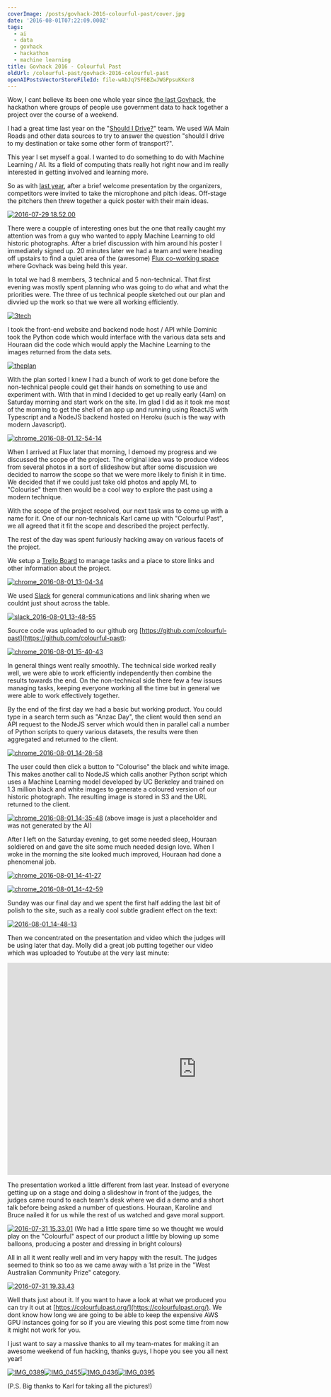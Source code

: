 ```yaml
---
coverImage: /posts/govhack-2016-colourful-past/cover.jpg
date: '2016-08-01T07:22:09.000Z'
tags:
  - ai
  - data
  - govhack
  - hackathon
  - machine learning
title: Govhack 2016 - Colourful Past
oldUrl: /colourful-past/govhack-2016-colourful-past
openAIPostsVectorStoreFileId: file-wAbJq7SF6BZwJWGPpsuKKer8
---
```


Wow, I cant believe its been one whole year since [the last Govhack](https://www.mikecann.co.uk/portfolio/projects/govhack-2015-should-i-drive/), the hackathon where groups of people use government data to hack together a project over the course of a weekend.

<!-- more -->

I had a great time last year on the "[Should I Drive?](https://www.mikecann.co.uk/portfolio/projects/govhack-2015-should-i-drive)" team. We used WA Main Roads and other data sources to try to answer the question "should I drive to my destination or take some other form of transport?".

This year I set myself a goal. I wanted to do something to do with Machine Learning / AI. Its a field of computing thats really hot right now and im really interested in getting involved and learning more.

So as with [last year](https://www.mikecann.co.uk/portfolio/projects/govhack-2015-should-i-drive), after a brief welcome presentation by the organizers, competitors were invited to take the microphone and pitch ideas. Off-stage the pitchers then threw together a quick poster with their main ideas.

[![2016-07-29 18.52.00](https://www.mikecann.co.uk/wp-content/uploads/2016/08/2016-07-29-18.52.00-1024x768.jpg)](https://www.mikecann.co.uk/wp-content/uploads/2016/08/2016-07-29-18.52.00.jpg)

There were a coupple of interesting ones but the one that really caught my attention was from a guy who wanted to apply Machine Learning to old historic photographs. After a brief discussion with him around his poster I immediately signed up. 20 minutes later we had a team and were heading off upstairs to find a quiet area of the (awesome) [Flux co-working space](https://www.fluxperth.com/) where Govhack was being held this year.

In total we had 8 members, 3 technical and 5 non-technical. That first evening was mostly spent planning who was going to do what and what the priorities were. The three of us technical people sketched out our plan and divvied up the work so that we were all working efficiently.

[![3tech](https://www.mikecann.co.uk/wp-content/uploads/2016/08/3tech-1024x683.jpg)](https://www.mikecann.co.uk/wp-content/uploads/2016/08/3tech.jpg)

I took the front-end website and backend node host / API while Dominic took the Python code which would interface with the various data sets and Houraan did the code which would apply the Machine Learning to the images returned from the data sets.

[![theplan](https://www.mikecann.co.uk/wp-content/uploads/2016/08/theplan-1024x683.jpg)](https://www.mikecann.co.uk/wp-content/uploads/2016/08/theplan.jpg)

With the plan sorted I knew I had a bunch of work to get done before the non-technical people could get their hands on something to use and experiment with. With that in mind I decided to get up really early (4am) on Saturday morning and start work on the site. Im glad I did as it took me most of the morning to get the shell of an app up and running using ReactJS with Typescript and a NodeJS backend hosted on Heroku (such is the way with modern Javascript).

[![chrome_2016-08-01_12-54-14](https://www.mikecann.co.uk/wp-content/uploads/2016/08/chrome_2016-08-01_12-54-14-1024x830.png)](https://www.mikecann.co.uk/wp-content/uploads/2016/08/chrome_2016-08-01_12-54-14.png)

When I arrived at Flux later that morning, I demoed my progress and we discussed the scope of the project. The original idea was to produce videos from several photos in a sort of slideshow but after some discussion we decided to narrow the scope so that we were more likely to finish it in time. We decided that if we could just take old photos and apply ML to "Colourise" them then would be a cool way to explore the past using a modern technique.

With the scope of the project resolved, our next task was to come up with a name for it. One of our non-technicals Karl came up with "Colourful Past", we all agreed that it fit the scope and described the project perfectly.

The rest of the day was spent furiously hacking away on various facets of the project.

We setup a [Trello Board](https://trello.com/b/en3HeDLx/colourful-past) to manage tasks and a place to store links and other information about the project.

[![chrome_2016-08-01_13-04-34](https://www.mikecann.co.uk/wp-content/uploads/2016/08/chrome_2016-08-01_13-04-34-1024x804.png)](https://www.mikecann.co.uk/wp-content/uploads/2016/08/chrome_2016-08-01_13-04-34.png)

We used [Slack](https://slack.com/) for general communications and link sharing when we couldnt just shout across the table.

[![slack_2016-08-01_13-48-55](https://www.mikecann.co.uk/wp-content/uploads/2016/08/slack_2016-08-01_13-48-55-1024x718.png)](https://www.mikecann.co.uk/wp-content/uploads/2016/08/slack_2016-08-01_13-48-55.png)

Source code was uploaded to our github org [https://github.com/colourful-past](https://github.com/colourful-past):

[![chrome_2016-08-01_15-40-43](https://www.mikecann.co.uk/wp-content/uploads/2016/08/chrome_2016-08-01_15-40-43.png)](https://www.mikecann.co.uk/wp-content/uploads/2016/08/chrome_2016-08-01_15-40-43.png)

In general things went really smoothly. The technical side worked really well, we were able to work efficiently independently then combine the results towards the end. On the non-technical side there few a few issues managing tasks, keeping everyone working all the time but in general we were able to work effectively together.

By the end of the first day we had a basic but working product. You could type in a search term such as "Anzac Day", the client would then send an API request to the NodeJS server which would then in parallel call a number of Python scripts to query various datasets, the results were then aggregated and returned to the client.

[![chrome_2016-08-01_14-28-58](https://www.mikecann.co.uk/wp-content/uploads/2016/08/chrome_2016-08-01_14-28-58.png)](https://www.mikecann.co.uk/wp-content/uploads/2016/08/chrome_2016-08-01_14-28-58.png)

The user could then click a button to "Colourise" the black and white image. This makes another call to NodeJS which calls another Python script which uses a Machine Learning model developed by UC Berkeley and trained on 1.3 million black and white images to generate a coloured version of our historic photograph. The resulting image is stored in S3 and the URL returned to the client.

[![chrome_2016-08-01_14-35-48](https://www.mikecann.co.uk/wp-content/uploads/2016/08/chrome_2016-08-01_14-35-48.png)](https://www.mikecann.co.uk/wp-content/uploads/2016/08/chrome_2016-08-01_14-35-48.png)
(above image is just a placeholder and was not generated by the AI)

After I left on the Saturday evening, to get some needed sleep, Houraan soldiered on and gave the site some much needed design love. When I woke in the morning the site looked much improved, Houraan had done a phenomenal job.

[![chrome_2016-08-01_14-41-27](https://www.mikecann.co.uk/wp-content/uploads/2016/08/chrome_2016-08-01_14-41-27.png)](https://www.mikecann.co.uk/wp-content/uploads/2016/08/chrome_2016-08-01_14-41-27.png)

[![chrome_2016-08-01_14-42-59](https://www.mikecann.co.uk/wp-content/uploads/2016/08/chrome_2016-08-01_14-42-59.png)](https://www.mikecann.co.uk/wp-content/uploads/2016/08/chrome_2016-08-01_14-42-59.png)

Sunday was our final day and we spent the first half adding the last bit of polish to the site, such as a really cool subtle gradient effect on the text:

[![2016-08-01_14-48-13](https://www.mikecann.co.uk/wp-content/uploads/2016/08/2016-08-01_14-48-13.gif)](https://www.mikecann.co.uk/wp-content/uploads/2016/08/2016-08-01_14-48-13.gif)

Then we concentrated on the presentation and video which the judges will be using later that day. Molly did a great job putting together our video which was uploaded to Youtube at the very last minute:

<iframe width="853" height="480" src="https://www.youtube.com/embed/kuNnUWMXwXs" frameborder="0" allowfullscreen></iframe>

The presentation worked a little different from last year. Instead of everyone getting up on a stage and doing a slideshow in front of the judges, the judges came round to each team's desk where we did a demo and a short talk before being asked a number of questions. Houraan, Karoline and Bruce nailed it for us while the rest of us watched and gave moral support.

[![2016-07-31 15.33.01](https://www.mikecann.co.uk/wp-content/uploads/2016/08/2016-07-31-15.33.01-1024x862.jpg)](https://www.mikecann.co.uk/wp-content/uploads/2016/08/2016-07-31-15.33.01.jpg)
(We had a little spare time so we thought we would play on the "Colourful" aspect of our product a little by blowing up some balloons, producing a poster and dressing in bright colours)

All in all it went really well and im very happy with the result. The judges seemed to think so too as we came away with a 1st prize in the "West Australian Community Prize" category.

[![2016-07-31 19.33.43](https://www.mikecann.co.uk/wp-content/uploads/2016/08/2016-07-31-19.33.43-1024x768.jpg)](https://www.mikecann.co.uk/wp-content/uploads/2016/08/2016-07-31-19.33.43.jpg)

Well thats just about it. If you want to have a look at what we produced you can try it out at [https://colourfulpast.org/](https://colourfulpast.org/). We dont know how long we are going to be able to keep the expensive AWS GPU instances going for so if you are viewing this post some time from now it might not work for you.

I just want to say a massive thanks to all my team-mates for making it an awesome weekend of fun hacking, thanks guys, I hope you see you all next year!

[![IMG_0389](https://www.mikecann.co.uk/wp-content/uploads/2016/08/IMG_0389-300x200.jpg)](https://www.mikecann.co.uk/wp-content/uploads/2016/08/IMG_0389.jpg)[![IMG_0455](https://www.mikecann.co.uk/wp-content/uploads/2016/08/IMG_0455-300x200.jpg)](https://www.mikecann.co.uk/wp-content/uploads/2016/08/IMG_0455.jpg)[![IMG_0436](https://www.mikecann.co.uk/wp-content/uploads/2016/08/IMG_0436-300x200.jpg)](https://www.mikecann.co.uk/wp-content/uploads/2016/08/IMG_0436.jpg)[![IMG_0395](https://www.mikecann.co.uk/wp-content/uploads/2016/08/IMG_0395-300x200.jpg)](https://www.mikecann.co.uk/wp-content/uploads/2016/08/IMG_0395.jpg)

(P.S. Big thanks to Karl for taking all the pictures!)
